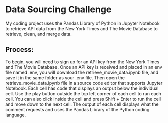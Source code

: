 # Data Sourcing Challenge
My coding project uses the Pandas Library of Python in Jupyter Notebook to retrieve API data from the New York Times and The Movie Database to retrieve, clean, and merge data.

## Process:
To begin, you will need to sign up for an API key from the New York Times and The Movie Database. Once an API key is received and placed in an env file named .env, you will download the retrieve_movie_data.ipynb file, and save it in the same folder as your .env file. Then open the retrieve_movie_data.ipynb file in a source code editor that supports Jupyter Notebook. Each cell has code that displays an output below the individual cell. Use the play button outside the top left corner of each cell to run each cell. You can also click inside the cell and press Shift + Enter to run the cell and move down to the next cell. The output of each cell displays what the comment requests and uses the Pandas Library of the Python coding language.
